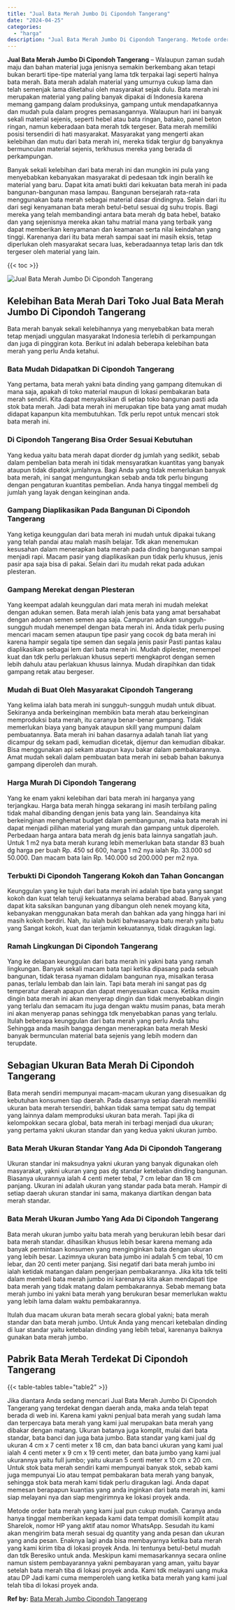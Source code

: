 ```yaml
---
title: "Jual Bata Merah Jumbo Di Cipondoh Tangerang"
date: "2024-04-25"
categories: 
  - "harga"
description: "Jual Bata Merah Jumbo Di Cipondoh Tangerang. Metode order bata merah yang kami jual pun cukup mudah. Caranya anda hanya tinggal memberikan kepada kami data t..."
---
```


**Jual Bata Merah Jumbo Di Cipondoh Tangerang** – Walaupun zaman sudah maju dan bahan material juga jenisnya semakin berkembang akan tetapi bukan berarti tipe-tipe material yang lama tdk terpakai lagi seperti halnya bata merah. Bata merah adalah material yang umurnya cukup lama dan telah semenjak lama diketahui oleh masyarakat sejak dulu. Bata merah ini merupakan material yang paling banyak dipakai di Indonesia karena memang gampang dalam produksinya, gampang untuk mendapatkannya dan mudah pula dalam progres pemasangannya. Walaupun hari ini banyak sekali material sejenis, seperti hebel atau bata ringan, batako, panel beton ringan, namun keberadaan bata merah tdk tergeser. Bata merah memiliki posisi tersendiri di hati masyarakat. Masyarakat yang mengerti akan kelebihan dan mutu dari bata merah ini, mereka tidak tergiur dg banyaknya bermunculan material sejenis, terkhusus mereka yang berada di perkampungan.

Banyak sekali kelebihan dari bata merah ini dan mungkin ini pula yang menyebabkan kebanyakan masyarakat di pedesaan tdk ingin beralih ke material yang baru. Dapat kita amati bukti dari kekuatan bata merah ini pada bangunan-bangunan masa lampau. Bangunan bersejarah rata-rata menggunakan bata merah sebagai material dasar dindingnya. Selain dari itu dari segi kenyamanan bata merah betul-betul sesuai dg suhu tropis. Bagi mereka yang telah membandingi antara bata merah dg bata hebel, batako dan yang sejenisnya mereka akan tahu matrial mana yang terbaik yang dapat memberikan kenyamanan dan keamanan serta nilai keindahan yang tinggi. Karenanya dari itu bata merah sampai saat ini masih eksis, tetap diperlukan oleh masyarakat secara luas, keberadaannya tetap laris dan tdk tergeser oleh material yang lain.

{{< toc >}}

![Jual Bata Merah Jumbo Di Cipondoh Tangerang](/images/jual-bata-merah-18.png)

## Kelebihan Bata Merah Dari Toko Jual Bata Merah Jumbo Di Cipondoh Tangerang

Bata merah banyak sekali kelebihannya yang menyebabkan bata merah tetap menjadi unggulan masyarakat Indonesia terlebih di perkampungan dan juga di pinggiran kota. Berikut ini adalah beberapa kelebihan bata merah yang perlu Anda ketahui.

### Bata Mudah Didapatkan Di Cipondoh Tangerang

Yang pertama, bata merah yakni bata dinding yang gampang ditemukan di mana saja, apakah di toko material maupun di lokasi pembakaran bata merah sendiri. Kita dapat menyaksikan di setiap toko bangunan pasti ada stok bata merah. Jadi bata merah ini merupakan tipe bata yang amat mudah didapat kapanpun kita membutuhkan. Tdk perlu repot untuk mencari stok bata merah ini.

### Di Cipondoh Tangerang Bisa Order Sesuai Kebutuhan

Yang kedua yaitu bata merah dapat diorder dg jumlah yang sedikit, sebab dalam pembelian bata merah ini tidak mensyaratkan kuantitas yang banyak ataupun tidak dipatok jumlahnya. Bagi Anda yang tidak memerlukan banyak bata merah, ini sangat menguntungkan sebab anda tdk perlu bingung dengan pengaturan kuantitas pembelian. Anda hanya tinggal membeli dg jumlah yang layak dengan keinginan anda.

### Gampang Diaplikasikan Pada Bangunan Di Cipondoh Tangerang

Yang ketiga keunggulan dari bata merah ini mudah untuk dipakai tukang yang telah pandai atau malah masih belajar. Tdk akan menemukan kesusahan dalam menerapkan bata merah pada dinding bangunan sampai menjadi rapi. Macam pasir yang diaplikasikan pun tidak perlu khusus, jenis pasir apa saja bisa di pakai. Selain dari itu mudah rekat pada adukan plesteran.

### Gampang Merekat dengan Plesteran

Yang keempat adalah keunggulan dari mata merah ini mudah melekat dengan adukan semen. Bata merah ialah jenis bata yang amat bersahabat dengan adonan semen semen apa saja. Campuran adukan sungguh-sungguh mudah menempel dengan bata merah ini. Anda tidak perlu pusing mencari macam semen ataupun tipe pasir yang cocok dg bata merah ini karena hampir segala tipe semen dan segala jenis pasir Pasti pantas kalau diaplikasikan sebagai lem dari bata merah ini. Mudah diplester, menempel kuat dan tdk perlu perlakuan khusus seperti mengkaprot dengan semen lebih dahulu atau perlakuan khusus lainnya. Mudah dirapihkan dan tidak gampang retak atau bergeser.

### Mudah di Buat Oleh Masyarakat Cipondoh Tangerang

Yang kelima ialah bata merah ini sungguh-sungguh mudah untuk dibuat. Sekiranya anda berkeinginan membikin bata merah atau berkeinginan memproduksi bata merah, itu caranya benar-benar gampang. Tidak memerlukan biaya yang banyak ataupun skill yang mumpuni dalam pembuatannya. Bata merah ini bahan dasarnya adalah tanah liat yang dicampur dg sekam padi, kemudian dicetak, dijemur dan kemudian dibakar. Bisa menggunakan api sekam ataupun kayu bakar dalam pembakarannya. Amat mudah sekali dalam pembuatan bata merah ini sebab bahan bakunya gampang diperoleh dan murah.

### Harga Murah Di Cipondoh Tangerang

Yang ke enam yakni kelebihan dari bata merah ini harganya yang terjangkau. Harga bata merah hingga sekarang ini masih terbilang paling tidak mahal dibanding dengan jenis bata yang lain. Seandainya kita berkeinginan menghemat budget dalam pembangunan, maka bata merah ini dapat menjadi pilihan material yang murah dan gampang untuk diperoleh. Perbedaan harga antara bata merah dg jenis bata lainnya sangatlah jauh. Untuk 1 m2 nya bata merah kurang lebih memerlukan bata standar 83 buah dg harga per buah Rp. 450 sd 600, harga 1 m2 nya ialah Rp. 33.000 sd 50.000. Dan macam bata lain Rp. 140.000 sd 200.000 per m2 nya.

### Terbukti Di Cipondoh Tangerang Kokoh dan Tahan Goncangan

Keunggulan yang ke tujuh dari bata merah ini adalah tipe bata yang sangat kokoh dan kuat telah teruji kekuatannya selama berabad abad. Banyak yang dapat kita saksikan bangunan yang dibangun oleh nenek moyang kita, kebanyakan menggunakan bata merah dan bahkan ada yang hingga hari ini masih kokoh berdiri. Nah, itu ialah bukti bahwasanya batu merah yaitu batu yang Sangat kokoh, kuat dan terjamin kekuatannya, tidak diragukan lagi.

### Ramah Lingkungan Di Cipondoh Tangerang

Yang ke delapan keunggulan dari bata merah ini yakni bata yang ramah lingkungan. Banyak sekali macam bata tapi ketika dipasang pada sebuah bangunan, tidak terasa nyaman didalam bangunan nya, misalkan terasa panas, terlalu lembab dan lain lain. Tapi bata merah ini sangat pas dg temperatur daerah apapun dan dapat menyesuaikan cuaca. Ketika musim dingin bata merah ini akan menyerap dingin dan tidak menyebabkan dingin yang terlalu dan semacam itu juga dengan waktu musim panas, bata merah ini akan menyerap panas sehingga tdk menyebabkan panas yang terlalu. Itulah beberapa keunggulan dari bata merah yang perlu Anda tahu Sehingga anda masih bangga dengan menerapkan bata merah Meski banyak bermunculan material bata sejenis yang lebih modern dan terupdate.

## Sebagian Ukuran Bata Merah Di Cipondoh Tangerang

Bata merah sendiri mempunyai macam-macam ukuran yang disesuaikan dg kebutuhan konsumen tiap daerah. Pada dasarnya setiap daerah memiliki ukuran bata merah tersendiri, bahkan tidak sama tempat satu dg tempat yang lainnya dalam memproduksi ukuran bata merah. Tapi jika di kelompokkan secara global, bata merah ini terbagi menjadi dua ukuran; yang pertama yakni ukuran standar dan yang kedua yakni ukuran jumbo.

### Bata Merah Ukuran Standar Yang Ada Di Cipondoh Tangerang

Ukuran standar ini maksudnya yakni ukuran yang banyak digunakan oleh masyarakat, yakni ukuran yang pas dg standar ketebalan dinding bangunan. Biasanya ukurannya ialah 4 centi meter tebal, 7 cm lebar dan 18 cm panjang. Ukuran ini adalah ukuran yang standar pada bata merah. Hampir di setiap daerah ukuran standar ini sama, makanya diartikan dengan bata merah standar.

### Bata Merah Ukuran Jumbo Yang Ada Di Cipondoh Tangerang

Bata merah ukuran jumbo yaitu bata merah yang berukuran lebih besar dari bata merah standar. dihasilkan khusus lebih besar karena memang ada banyak permintaan konsumen yang menginginkan bata dengan ukuran yang lebih besar. Lazimnya ukuran bata jumbo ini adalah 5 cm tebal, 10 cm lebar, dan 20 centi meter panjang. Sisi negatif dari bata merah jumbo ini ialah ketidak matangan dalam pengerjaan pembakarannya. Jika kita tdk teliti dalam membeli bata merah jumbo ini karenanya kita akan mendapati tipe bata merah yang tidak matang dalam pembakarannya. Sebab memang bata merah jumbo ini yakni bata merah yang berukuran besar memerlukan waktu yang lebih lama dalam waktu pembakarannya.

Itulah dua macam ukuran bata merah secara global yakni; bata merah standar dan bata merah jumbo. Untuk Anda yang mencari ketebalan dinding di luar standar yaitu ketebalan dinding yang lebih tebal, karenanya baiknya gunakan bata merah jumbo.

## Pabrik Bata Merah Terdekat Di Cipondoh Tangerang

{{< table-tables table="table2" >}}

Jika diantara Anda sedang mencari Jual Bata Merah Jumbo Di Cipondoh Tangerang yang terdekat dengan daerah anda, maka anda telah tepat berada di web ini. Karena kami yakni penjual bata merah yang sudah lama dan terpercaya bata merah yang kami jual merupakan bata merah yang dibakar dengan matang. Ukuran batanya juga komplit, mulai dari bata standar, bata banci dan juga bata jumbo. Bata standar yang kami jual dg ukuran 4 cm x 7 centi meter x 18 cm, dan bata banci ukuran yang kami jual ialah 4 centi meter x 9 cm x 19 centi meter, dan bata jumbo yang kami jual ukurannya yaitu full jumbo; yaitu ukuran 5 centi meter x 10 cm x 20 cm. Untuk stok bata merah sendiri kami mempunyai banyak stok, sebab kami juga mempunyai Lio atau tempat pembakaran bata merah yang banyak, sehingga stok bata merah kami tidak perlu diragukan lagi. Anda dapat memesan berapapun kuantias yang anda inginkan dari bata merah ini, kami siap melayani nya dan siap mengirimnya ke lokasi proyek anda.

Metode order bata merah yang kami jual pun cukup mudah. Caranya anda hanya tinggal memberikan kepada kami data tempat domisili komplit atau Sharelok, nomor HP yang aktif atau nomor WhatsApp. Sesudah itu kami akan mengirim bata merah sesuai dg quantity yang anda pesan dan ukuran yang anda pesan. Enaknya lagi anda bisa membayarnya ketika bata merah yang kami kirim tiba di lokasi proyek Anda. Ini tentunya betul-betul mudah dan tdk Beresiko untuk anda. Meskipun kami memasarkannya secara online namun sistem pembayarannya yakni pembayaran yang aman, yaitu bayar setelah bata merah tiba di lokasi proyek anda. Kami tdk melayani uang muka atau DP Jadi kami cuma memperoleh uang ketika bata merah yang kami jual telah tiba di lokasi proyek anda.

**Ref by:** [Bata Merah Jumbo Cipondoh Tangerang](https://id.wikipedia.org/wiki/Bata)
